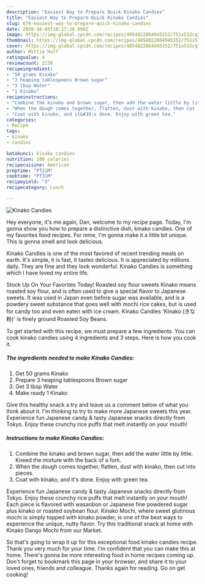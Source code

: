 ```yaml
---
description: "Easiest Way to Prepare Quick Kinako Candies"
title: "Easiest Way to Prepare Quick Kinako Candies"
slug: 674-easiest-way-to-prepare-quick-kinako-candies
date: 2020-10-05T10:27:20.098Z
image: https://img-global.cpcdn.com/recipes/4854822864945152/751x532cq70/kinako-candies-recipe-main-photo.jpg
thumbnail: https://img-global.cpcdn.com/recipes/4854822864945152/751x532cq70/kinako-candies-recipe-main-photo.jpg
cover: https://img-global.cpcdn.com/recipes/4854822864945152/751x532cq70/kinako-candies-recipe-main-photo.jpg
author: Mittie Huff
ratingvalue: 4
reviewcount: 2238
recipeingredient:
- "50 grams Kinako"
- "3 heaping tablespoons Brown sugar"
- "3 tbsp Water"
- "1 Kinako"
recipeinstructions:
- "Combine the kinako and brown sugar, then add the water little by little. Kneed the mixture with the back of a fork."
- "When the dough comes together, flatten, dust with kinako, then cut into pieces."
- "Coat with kinako, and it&#39;s done. Enjoy with green tea."
categories:
- Recipe
tags:
- kinako
- candies

katakunci: kinako candies 
nutrition: 108 calories
recipecuisine: American
preptime: "PT21M"
cooktime: "PT31M"
recipeyield: "3"
recipecategory: Lunch

---
```



![Kinako Candies](https://img-global.cpcdn.com/recipes/4854822864945152/751x532cq70/kinako-candies-recipe-main-photo.jpg)

Hey everyone, it's me again, Dan, welcome to my recipe page. Today, I'm gonna show you how to prepare a distinctive dish, kinako candies. One of my favorites food recipes. For mine, I'm gonna make it a little bit unique. This is gonna smell and look delicious.

Kinako Candies is one of the most favored of recent trending meals on earth. It's simple, it is fast, it tastes delicious. It is appreciated by millions daily. They are fine and they look wonderful. Kinako Candies is something which I have loved my entire life.

Stock Up On Your Favorites Today! Roasted soy flour sweets Kinako means roasted soy flour, and is often used to give a special flavor to Japanese sweets. It was used in Japan even before sugar was available, and is a powdery sweet substance that goes well with mochi rice cakes, but is used for candy too and even eaten with ice cream. Kinako Candies &#39;Kinako (きな粉)&#39; is finely ground Roasted Soy Beans.


To get started with this recipe, we must prepare a few ingredients. You can cook kinako candies using 4 ingredients and 3 steps. Here is how you cook it.

<!--inarticleads1-->

##### The ingredients needed to make Kinako Candies:

1. Get 50 grams Kinako
1. Prepare 3 heaping tablespoons Brown sugar
1. Get 3 tbsp Water
1. Make ready 1 Kinako


Give this healthy snack a try and leave us a comment below of what you think about it. I&#39;m thinking to try to make more Japanese sweets this year. Experience fun Japanese candy &amp; tasty Japanese snacks directly from Tokyo. Enjoy these crunchy rice puffs that melt instantly on your mouth! 

<!--inarticleads2-->

##### Instructions to make Kinako Candies:

1. Combine the kinako and brown sugar, then add the water little by little. Kneed the mixture with the back of a fork.
1. When the dough comes together, flatten, dust with kinako, then cut into pieces.
1. Coat with kinako, and it&#39;s done. Enjoy with green tea.


Experience fun Japanese candy &amp; tasty Japanese snacks directly from Tokyo. Enjoy these crunchy rice puffs that melt instantly on your mouth! Each piece is flavored with wasanbon or Japanese fine powdered sugar plus kinako or roasted soybean flour. Kinako Mochi, where sweet glutinous mochi is simply topped with kinako powder, is one of the best ways to experience the unique, nutty flavor. Try this traditional snack at home with Kinako Dango Mochi from our Market. 

So that's going to wrap it up for this exceptional food kinako candies recipe. Thank you very much for your time. I'm confident that you can make this at home. There's gonna be more interesting food in home recipes coming up. Don't forget to bookmark this page in your browser, and share it to your loved ones, friends and colleague. Thanks again for reading. Go on get cooking!
